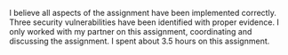 I believe all aspects of the assignment have been implemented correctly. Three security vulnerabilities have been identified with proper evidence. I only worked with my partner on this assignment, coordinating and discussing the assignment. I spent about 3.5 hours on this assignment.
